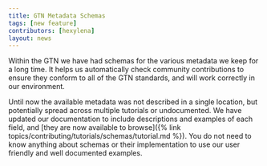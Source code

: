 ```yaml
---
title: GTN Metadata Schemas
tags: [new feature]
contributors: [hexylena]
layout: news
---
```


Within the GTN we have had schemas for the various metadata we keep for a long time. It helps us automatically check community contributions to ensure they conform to all of the GTN standards, and will work correctly in our environment.

Until now the available metadata was not described in a single location, but potentially spread across multiple tutorials or undocumented. We have updated our documentation to include descriptions and examples of each field, and [they are now available to browse]({% link topics/contributing/tutorials/schemas/tutorial.md %}). You do not need to know anything about schemas or their implementation to use our user friendly and well documented examples.
